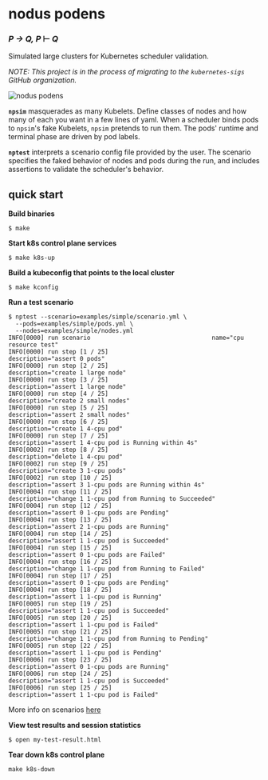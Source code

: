 # nodus podens

### _P → Q, P_ ⊢ _Q_

Simulated large clusters for Kubernetes scheduler validation.

_*NOTE:* This project is in the process of migrating to the
`kubernetes-sigs` GitHub organization._

![nodus podens](https://user-images.githubusercontent.com/379372/55267148-baaea080-523d-11e9-9c63-fec89ed663a5.png)

**`npsim`** masquerades as many Kubelets. Define classes of nodes and how many of each you want in a few lines of yaml. When a scheduler binds pods to `npsim`'s fake Kubelets, `npsim` pretends to run them. The pods' runtime and terminal phase are driven by pod labels.

**`nptest`** interprets a scenario config file provided by the user. The scenario specifies the faked behavior of nodes and pods during the run, and includes assertions to validate the scheduler's behavior.

## quick start

**Build binaries**

`$ make`

**Start k8s control plane services**

`$ make k8s-up`

**Build a kubeconfig that points to the local cluster**

`$ make kconfig`

**Run a test scenario**

```
$ nptest --scenario=examples/simple/scenario.yml \
  --pods=examples/simple/pods.yml \
  --nodes=examples/simple/nodes.yml
INFO[0000] run scenario                                  name="cpu resource test"
INFO[0000] run step [1 / 25]                             description="assert 0 pods"
INFO[0000] run step [2 / 25]                             description="create 1 large node"
INFO[0000] run step [3 / 25]                             description="assert 1 large node"
INFO[0000] run step [4 / 25]                             description="create 2 small nodes"
INFO[0000] run step [5 / 25]                             description="assert 2 small nodes"
INFO[0000] run step [6 / 25]                             description="create 1 4-cpu pod"
INFO[0000] run step [7 / 25]                             description="assert 1 4-cpu pod is Running within 4s"
INFO[0002] run step [8 / 25]                             description="delete 1 4-cpu pod"
INFO[0002] run step [9 / 25]                             description="create 3 1-cpu pods"
INFO[0002] run step [10 / 25]                            description="assert 3 1-cpu pods are Running within 4s"
INFO[0004] run step [11 / 25]                            description="change 1 1-cpu pod from Running to Succeeded"
INFO[0004] run step [12 / 25]                            description="assert 0 1-cpu pods are Pending"
INFO[0004] run step [13 / 25]                            description="assert 2 1-cpu pods are Running"
INFO[0004] run step [14 / 25]                            description="assert 1 1-cpu pod is Succeeded"
INFO[0004] run step [15 / 25]                            description="assert 0 1-cpu pods are Failed"
INFO[0004] run step [16 / 25]                            description="change 1 1-cpu pod from Running to Failed"
INFO[0004] run step [17 / 25]                            description="assert 0 1-cpu pods are Pending"
INFO[0004] run step [18 / 25]                            description="assert 1 1-cpu pod is Running"
INFO[0005] run step [19 / 25]                            description="assert 1 1-cpu pod is Succeeded"
INFO[0005] run step [20 / 25]                            description="assert 1 1-cpu pod is Failed"
INFO[0005] run step [21 / 25]                            description="change 1 1-cpu pod from Running to Pending"
INFO[0005] run step [22 / 25]                            description="assert 1 1-cpu pod is Pending"
INFO[0006] run step [23 / 25]                            description="assert 0 1-cpu pods are Running"
INFO[0006] run step [24 / 25]                            description="assert 1 1-cpu pod is Succeeded"
INFO[0006] run step [25 / 25]                            description="assert 1 1-cpu pod is Failed"
```

More info on scenarios [here](doc/scenario.md)

**View test results and session statistics**

`$ open my-test-result.html`

**Tear down k8s control plane**

`make k8s-down`

